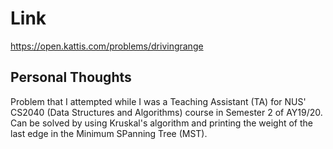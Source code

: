 # Link

https://open.kattis.com/problems/drivingrange

## Personal Thoughts

Problem that I attempted while I was a Teaching Assistant (TA) for NUS' CS2040 (Data Structures and Algorithms) course in Semester 2 of AY19/20. Can be solved by using Kruskal's algorithm and printing the weight of the last edge in the Minimum SPanning Tree (MST).

